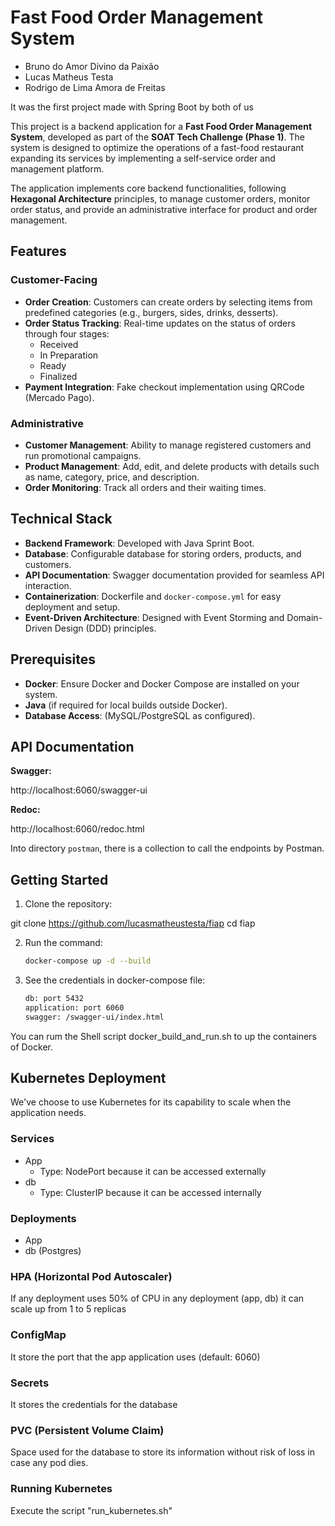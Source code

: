 # Fast Food Order Management System

*   Bruno do Amor Divino da Paixão
*   Lucas Matheus Testa
*   Rodrigo de Lima Amora de Freitas

It was the first project made with Spring Boot by both of us

This project is a backend application for a **Fast Food Order Management System**, developed as part of the **SOAT Tech Challenge (Phase 1)**. The system is designed to optimize the operations of a fast-food restaurant expanding its services by implementing a self-service order and management platform.

The application implements core backend functionalities, following **Hexagonal Architecture** principles, to manage customer orders, monitor order status, and provide an administrative interface for product and order management.

## Features

### Customer-Facing
*   **Order Creation**: Customers can create orders by selecting items from predefined categories (e.g., burgers, sides, drinks, desserts).
*   **Order Status Tracking**: Real-time updates on the status of orders through four stages:
    *   Received
    *   In Preparation
    *   Ready
    *   Finalized
*   **Payment Integration**: Fake checkout implementation using QRCode (Mercado Pago).

### Administrative
*   **Customer Management**: Ability to manage registered customers and run promotional campaigns.
*   **Product Management**: Add, edit, and delete products with details such as name, category, price, and description.
*   **Order Monitoring**: Track all orders and their waiting times.

## Technical Stack

*   **Backend Framework**: Developed with Java Sprint Boot.
*   **Database**: Configurable database for storing orders, products, and customers.
*   **API Documentation**: Swagger documentation provided for seamless API interaction.
*   **Containerization**: Dockerfile and `docker-compose.yml` for easy deployment and setup.
*   **Event-Driven Architecture**: Designed with Event Storming and Domain-Driven Design (DDD) principles.

## Prerequisites

*   **Docker**: Ensure Docker and Docker Compose are installed on your system.
*   **Java** (if required for local builds outside Docker).
*   **Database Access**: (MySQL/PostgreSQL as configured).

## API Documentation

**Swagger:**

http://localhost:6060/swagger-ui

**Redoc:**

http://localhost:6060/redoc.html

Into directory `postman`, there is a collection to call the endpoints by Postman.

## Getting Started

1.  Clone the repository:

   git clone https://github.com/lucasmatheustesta/fiap
   cd fiap

2. Run the command:
   ```bash
   docker-compose up -d --build
   ```

3. See the credentials in docker-compose file:
   ```bash
   db: port 5432
   application: port 6060
   swagger: /swagger-ui/index.html
   ```

You can rum the Shell script docker_build_and_run.sh to up the containers of Docker.

## Kubernetes Deployment

We've choose to use Kubernetes for its capability to scale when the application needs.

### Services

*   App
    *   Type: NodePort because it can be accessed externally
*   db
    *   Type: ClusterIP because it can be accessed internally

### Deployments

*   App
*   db (Postgres)

### HPA (Horizontal Pod Autoscaler)

If any deployment uses 50% of CPU in any deployment (app, db) it can scale up from 1 to 5 replicas

### ConfigMap

It store the port that the app application uses (default: 6060)

### Secrets

It stores the credentials for the database

### PVC (Persistent Volume Claim)

Space used for the database to store its information without risk of loss in case any pod dies.

### Running Kubernetes

Execute the script "run_kubernetes.sh"

